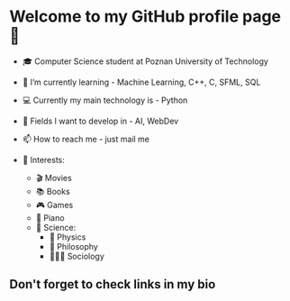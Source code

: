 # Welcome to my GitHub profile page 👋

- 🎓 Computer Science student at Poznan University of Technology

- 🌱 I’m currently learning - Machine Learning, C++, C, SFML, SQL
- 💻 Currently my main technology is - Python
- 🤔 Fields I want to develop in - AI, WebDev
- 📫 How to reach me - just mail me
- 🧠 Interests:
  - 🎬 Movies
  - 📚 Books
  - 🎮 Games
  - 🎹 Piano
  - 🧪 Science:
    - 🌌 Physics
    - 🧠 Philosophy
    - 🧑‍🤝‍🧑 Sociology

## Don't forget to check links in my bio
